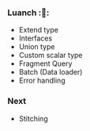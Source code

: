 ### Luanch ::rocket::
- Extend type
- Interfaces
- Union type
- Custom scalar type
- Fragment Query
- Batch (Data loader)
- Error handling

### Next 
- Stitching